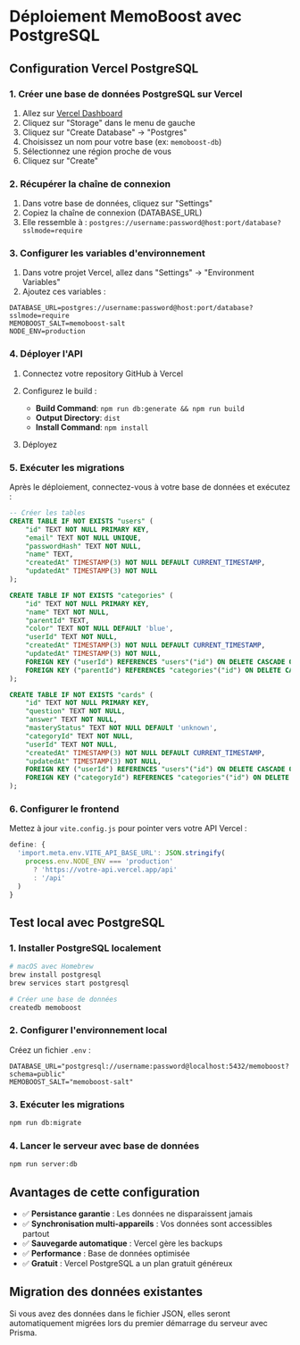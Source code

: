 # Déploiement MemoBoost avec PostgreSQL

## Configuration Vercel PostgreSQL

### 1. Créer une base de données PostgreSQL sur Vercel

1. Allez sur [Vercel Dashboard](https://vercel.com/dashboard)
2. Cliquez sur "Storage" dans le menu de gauche
3. Cliquez sur "Create Database" → "Postgres"
4. Choisissez un nom pour votre base (ex: `memoboost-db`)
5. Sélectionnez une région proche de vous
6. Cliquez sur "Create"

### 2. Récupérer la chaîne de connexion

1. Dans votre base de données, cliquez sur "Settings"
2. Copiez la chaîne de connexion (DATABASE_URL)
3. Elle ressemble à : `postgres://username:password@host:port/database?sslmode=require`

### 3. Configurer les variables d'environnement

1. Dans votre projet Vercel, allez dans "Settings" → "Environment Variables"
2. Ajoutez ces variables :

```
DATABASE_URL=postgres://username:password@host:port/database?sslmode=require
MEMOBOOST_SALT=memoboost-salt
NODE_ENV=production
```

### 4. Déployer l'API

1. Connectez votre repository GitHub à Vercel
2. Configurez le build :
   - **Build Command**: `npm run db:generate && npm run build`
   - **Output Directory**: `dist`
   - **Install Command**: `npm install`

3. Déployez

### 5. Exécuter les migrations

Après le déploiement, connectez-vous à votre base de données et exécutez :

```sql
-- Créer les tables
CREATE TABLE IF NOT EXISTS "users" (
    "id" TEXT NOT NULL PRIMARY KEY,
    "email" TEXT NOT NULL UNIQUE,
    "passwordHash" TEXT NOT NULL,
    "name" TEXT,
    "createdAt" TIMESTAMP(3) NOT NULL DEFAULT CURRENT_TIMESTAMP,
    "updatedAt" TIMESTAMP(3) NOT NULL
);

CREATE TABLE IF NOT EXISTS "categories" (
    "id" TEXT NOT NULL PRIMARY KEY,
    "name" TEXT NOT NULL,
    "parentId" TEXT,
    "color" TEXT NOT NULL DEFAULT 'blue',
    "userId" TEXT NOT NULL,
    "createdAt" TIMESTAMP(3) NOT NULL DEFAULT CURRENT_TIMESTAMP,
    "updatedAt" TIMESTAMP(3) NOT NULL,
    FOREIGN KEY ("userId") REFERENCES "users"("id") ON DELETE CASCADE ON UPDATE CASCADE,
    FOREIGN KEY ("parentId") REFERENCES "categories"("id") ON DELETE CASCADE ON UPDATE CASCADE
);

CREATE TABLE IF NOT EXISTS "cards" (
    "id" TEXT NOT NULL PRIMARY KEY,
    "question" TEXT NOT NULL,
    "answer" TEXT NOT NULL,
    "masteryStatus" TEXT NOT NULL DEFAULT 'unknown',
    "categoryId" TEXT NOT NULL,
    "userId" TEXT NOT NULL,
    "createdAt" TIMESTAMP(3) NOT NULL DEFAULT CURRENT_TIMESTAMP,
    "updatedAt" TIMESTAMP(3) NOT NULL,
    FOREIGN KEY ("userId") REFERENCES "users"("id") ON DELETE CASCADE ON UPDATE CASCADE,
    FOREIGN KEY ("categoryId") REFERENCES "categories"("id") ON DELETE CASCADE ON UPDATE CASCADE
);
```

### 6. Configurer le frontend

Mettez à jour `vite.config.js` pour pointer vers votre API Vercel :

```javascript
define: {
  'import.meta.env.VITE_API_BASE_URL': JSON.stringify(
    process.env.NODE_ENV === 'production' 
      ? 'https://votre-api.vercel.app/api' 
      : '/api'
  )
}
```

## Test local avec PostgreSQL

### 1. Installer PostgreSQL localement

```bash
# macOS avec Homebrew
brew install postgresql
brew services start postgresql

# Créer une base de données
createdb memoboost
```

### 2. Configurer l'environnement local

Créez un fichier `.env` :

```
DATABASE_URL="postgresql://username:password@localhost:5432/memoboost?schema=public"
MEMOBOOST_SALT="memoboost-salt"
```

### 3. Exécuter les migrations

```bash
npm run db:migrate
```

### 4. Lancer le serveur avec base de données

```bash
npm run server:db
```

## Avantages de cette configuration

- ✅ **Persistance garantie** : Les données ne disparaissent jamais
- ✅ **Synchronisation multi-appareils** : Vos données sont accessibles partout
- ✅ **Sauvegarde automatique** : Vercel gère les backups
- ✅ **Performance** : Base de données optimisée
- ✅ **Gratuit** : Vercel PostgreSQL a un plan gratuit généreux

## Migration des données existantes

Si vous avez des données dans le fichier JSON, elles seront automatiquement migrées lors du premier démarrage du serveur avec Prisma.
